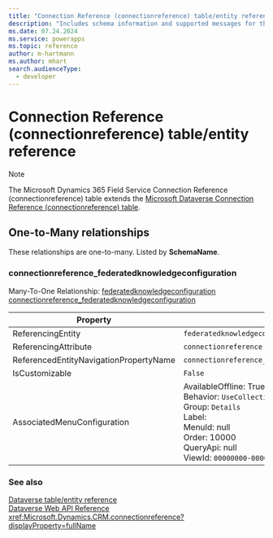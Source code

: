 ```yaml
---
title: "Connection Reference (connectionreference) table/entity reference (Microsoft Dynamics 365 Field Service)"
description: "Includes schema information and supported messages for the Connection Reference (connectionreference) table/entity with Microsoft Dynamics 365 Field Service."
ms.date: 07.24.2024
ms.service: powerapps
ms.topic: reference
author: m-hartmann
ms.author: mhart
search.audienceType: 
  - developer
---
```


# Connection Reference (connectionreference) table/entity reference



> [!NOTE]
> The Microsoft Dynamics 365 Field Service Connection Reference (connectionreference) table extends the [Microsoft Dataverse Connection Reference (connectionreference) table](/power-apps/developer/data-platform/reference/entities/connectionreference).




## One-to-Many relationships

These relationships are one-to-many. Listed by **SchemaName**.

### <a name="BKMK_connectionreference_federatedknowledgeconfiguration"></a> connectionreference_federatedknowledgeconfiguration

Many-To-One Relationship: [federatedknowledgeconfiguration connectionreference_federatedknowledgeconfiguration](federatedknowledgeconfiguration.md#BKMK_connectionreference_federatedknowledgeconfiguration)

|Property|Value|
|---|---|
|ReferencingEntity|`federatedknowledgeconfiguration`|
|ReferencingAttribute|`connectionreference`|
|ReferencedEntityNavigationPropertyName|`connectionreference_federatedknowledgeconfiguration`|
|IsCustomizable|`False`|
|AssociatedMenuConfiguration|AvailableOffline: True<br />Behavior: `UseCollectionName`<br />Group: `Details`<br />Label: <br />MenuId: null<br />Order: 10000<br />QueryApi: null<br />ViewId: `00000000-0000-0000-0000-000000000000`|



### See also

[Dataverse table/entity reference](../about-entity-reference.md)  
[Dataverse Web API Reference](/power-apps/developer/data-platform/webapi/reference/about)   
<xref:Microsoft.Dynamics.CRM.connectionreference?displayProperty=fullName>
